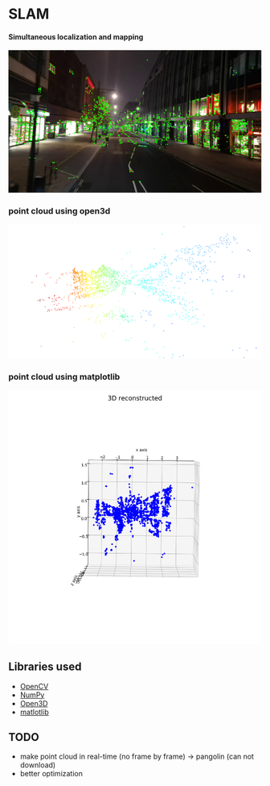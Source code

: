 # SLAM
#### Simultaneous localization and mapping

![](output/slam_frame.png)
### point cloud using open3d
![](output/slam_open3d.png)
### point cloud using matplotlib
![](output/slam_plt.png)

## Libraries used
* [OpenCV](https://opencv.org/)
* [NumPy](https://numpy.org/)
* [Open3D](http://www.open3d.org/)
* [matlotlib](https://matplotlib.org/)

## TODO
* make point cloud in real-time (no  frame by frame) -> pangolin (can not download)
* better optimization
